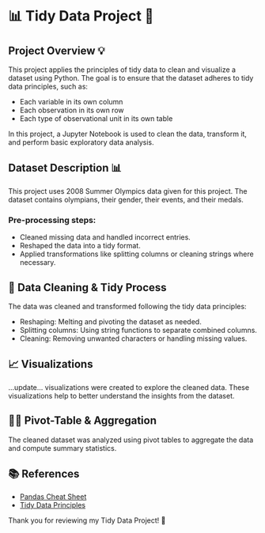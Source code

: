 # 📊 Tidy Data Project 🧹

## Project Overview 💡

This project applies the principles of tidy data to clean and visualize a dataset using Python. The goal is to ensure that the dataset adheres to tidy data principles, such as:
* Each variable in its own column
* Each observation in its own row
* Each type of observational unit in its own table

In this project, a Jupyter Notebook is used to clean the data, transform it, and perform basic exploratory data analysis.

## Dataset Description 📊

This project uses 2008 Summer Olympics data given for this project. The dataset contains olympians, their gender, their events, and their medals.

### Pre-processing steps:
* Cleaned missing data and handled incorrect entries.
* Reshaped the data into a tidy format.
* Applied transformations like splitting columns or cleaning strings where necessary.

## 🧹 Data Cleaning & Tidy Process

The data was cleaned and transformed following the tidy data principles:
* Reshaping: Melting and pivoting the dataset as needed.
* Splitting columns: Using string functions to separate combined columns.
* Cleaning: Removing unwanted characters or handling missing values.

## 📈 Visualizations

...update... visualizations were created to explore the cleaned data. These visualizations help to better understand the insights from the dataset.

## 🧑‍💻 Pivot-Table & Aggregation

The cleaned dataset was analyzed using pivot tables to aggregate the data and compute summary statistics.

## 📚 References

- [Pandas Cheat Sheet](https://pandas.pydata.org/Pandas_Cheat_Sheet.pdf)
- [Tidy Data Principles](https://vita.had.co.nz/papers/tidy-data.pdf)


Thank you for reviewing my Tidy Data Project! 🎉
